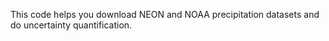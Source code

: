 This code helps you download NEON and NOAA precipitation datasets and do uncertainty quantification.
